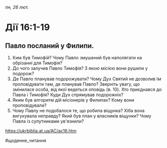 
_пн, 26 лют._

# Дії 16:1-19

## Павло посланий у Филипи.
1. Ким був Тимофій? Чому Павло змушений був наполягати на обрізанні для Тимофія?
2. До чого залучив Павло Тимофія? З якою місією вони рушили у подорож?
3. Де Павло планував подорожувати? Чому Дух Святий не дозволив їм проповідувати там, де планував Павло? Зверніть увагу, що змінилася особа, від якої ведеться оповідь (в. 10). Хто приєднався до Павла і Тимофія? Куди Дух спрямував подорожніх?
4. Яким був алгоритм дій місіонерів у Филипах? Кому вони проповідували?
5. Чому Павлу не подобалося те, що робила віщунка? Хіба вона вигукувала неправду? Який був план у власників віщунки? Чому Павла із супутниками ув'язнили?

https://ukrbiblia.at.ua/AC/ac16.htm 

#щоденне_читання
